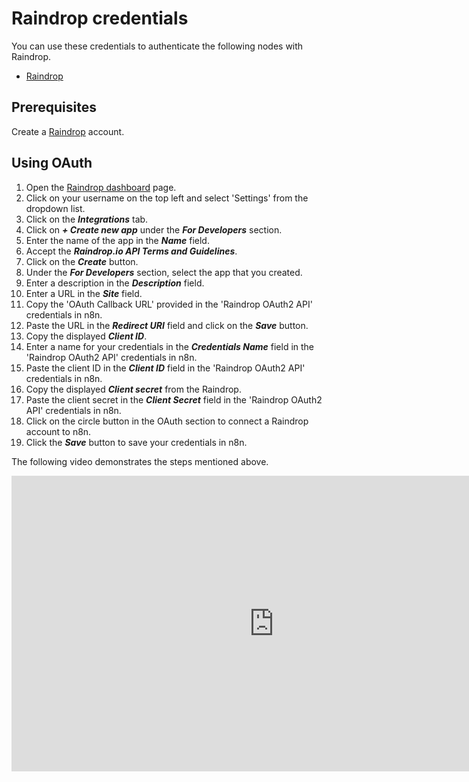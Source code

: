 # Raindrop credentials

You can use these credentials to authenticate the following nodes with Raindrop.

- [Raindrop](/integrations/builtin/app-nodes/n8n-nodes-base.raindrop/)

## Prerequisites

Create a [Raindrop](https://raindrop.io/) account.

## Using OAuth

<!-- !!! tip  Note for n8n Cloud users
    You'll only need to enter the Credentials Name and click on the circle button in the OAuth section to connect your Raindrop account to n8n.
 -->

1. Open the [Raindrop dashboard](https://app.raindrop.io/my/0) page.
2. Click on your username on the top left and select 'Settings' from the dropdown list.
3. Click on the ***Integrations*** tab.
4. Click on ***+ Create new app*** under the ***For Developers*** section.
5. Enter the name of the app in the ***Name*** field.
6. Accept the ***Raindrop.io API Terms and Guidelines***.
7. Click on the ***Create*** button.
8. Under the ***For Developers*** section, select the app that you created.
9. Enter a description in the ***Description*** field.
10. Enter a URL in the ***Site*** field.
11. Copy the 'OAuth Callback URL' provided in the 'Raindrop OAuth2 API' credentials in n8n.
12. Paste the URL in the ***Redirect URI*** field and click on the ***Save*** button.
13. Copy the displayed ***Client ID***.
14. Enter a name for your credentials in the ***Credentials Name*** field in the 'Raindrop OAuth2 API' credentials in n8n.
15. Paste the client ID in the ***Client ID*** field in the 'Raindrop OAuth2 API' credentials in n8n.
16. Copy the displayed ***Client secret*** from the Raindrop.
17. Paste the client secret in the ***Client Secret*** field in the 'Raindrop OAuth2 API' credentials in n8n.
18. Click on the circle button in the OAuth section to connect a Raindrop account to n8n.
19. Click the ***Save*** button to save your credentials in n8n.

The following video demonstrates the steps mentioned above.

<div class="video-container">
<iframe width="840" height="472.5" src="https://www.youtube.com/embed/O-8Idq2WCu0" frameborder="0" allow="accelerometer; autoplay; clipboard-write; encrypted-media; gyroscope; picture-in-picture" allowfullscreen></iframe>
</div>
